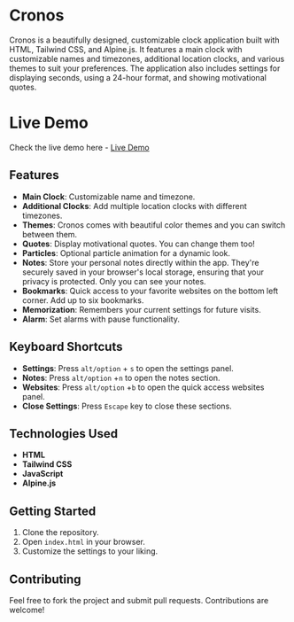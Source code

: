 # Cronos

Cronos is a beautifully designed, customizable clock application built with HTML, Tailwind CSS, and Alpine.js. It features a main clock with customizable names and timezones, additional location clocks, and various themes to suit your preferences. The application also includes settings for displaying seconds, using a 24-hour format, and showing motivational quotes. 

# Live Demo 
Check the live demo here - [Live Demo](https://hasinhayder.github.io/cronos/)

## Features

- **Main Clock**: Customizable name and timezone.
- **Additional Clocks**: Add multiple location clocks with different timezones.
- **Themes**: Cronos comes with beautiful color themes and you can switch between them.
- **Quotes**: Display motivational quotes. You can change them too!
- **Particles**: Optional particle animation for a dynamic look.
- **Notes**: Store your personal notes directly within the app. They're securely saved in your browser's local storage, ensuring that your privacy is protected. Only you can see your notes.
- **Bookmarks**: Quick access to your favorite websites on the bottom left corner. Add up to six bookmarks.
- **Memorization**: Remembers your current settings for future visits.
- **Alarm**: Set alarms with pause functionality.

## Keyboard Shortcuts

- **Settings**: Press `alt/option` + `s` to open the settings panel.
- **Notes**: Press `alt/option` +`n` to open the notes section.
- **Websites**: Press `alt/option` +`b` to open the quick access websites panel.
- **Close Settings**: Press `Escape` key to close these sections.

## Technologies Used

- **HTML**
- **Tailwind CSS**
- **JavaScript**
- **Alpine.js**

## Getting Started

1. Clone the repository.
2. Open `index.html` in your browser.
3. Customize the settings to your liking.

## Contributing

Feel free to fork the project and submit pull requests. Contributions are welcome!

